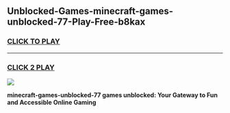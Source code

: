 
## Unblocked-Games-minecraft-games-unblocked-77-Play-Free-b8kax
<h3>
<a href="https://premium76.site?title=minecraft-games-unblocked-77&ref=23A">CLICK TO PLAY</a></h3>
<hr>

<h3>
<a href="https://premium76.site?title=minecraft-games-unblocked-77&ref=23A">CLICK 2 PLAY</a>
  
</h3>

<a href="https://premium76.site?title=minecraft-games-unblocked-77&ref=23A"><img src="https://clearcache.store/games.png"></a>


**minecraft-games-unblocked-77 games unblocked: Your Gateway to Fun and Accessible Online Gaming**
